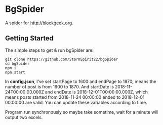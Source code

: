 # BgSpider

A spider for http://blockgeek.org.


## Getting Started

The simple steps to get & run bgSpider are:

```
git clone https://github.com/StormSpirit22/bgSpider
cd bgSpider
npm i
npm start
```


In **config.json**, I've set startPage to 1600 and endPage to 1870, means the number of post is from 1600 to 1870. And startDate is 2018-11-24T00:00:00.000Z and endDate is 2018-12-01T00:00:00.000Z, which means posts started from 2018-11-24 00:00:00 ended to 2018-12-01 00:00:00 are valid. You can update these variables according to time.

Program run synchronously so maybe take sometime, wait for a minute will output two excels. 